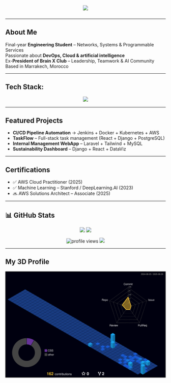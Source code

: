 <!-- Omar Lahjouji GitHub Profile README -->

<h1 align="center">
  <img src="https://readme-typing-svg.herokuapp.com?font=Orbitron&size=35&color=9112BC&center=true&vCenter=true&width=850&height=70&lines=+Omar+Lahjouji;+DevOps+%7C+Cloud+%7C+Artificial%20Intelligence;+Building+Scalable+Futures" />
</h1>
 
---

## About Me
Final-year **Engineering Student** – Networks, Systems & Programmable Services  
Passionate about **DevOps, Cloud & artificial intelligence**  
Ex-**President of Brain X Club** – Leadership, Teamwork & AI Community  
Based in Marrakech, Morocco  

---

## Tech Stack:
<p align="center">
  <img src="https://skillicons.dev/icons?i=aws,docker,kubernetes,terraform,jenkins,ansible,git,github,linux,python,java,js,react,django,laravel,mysql,postgresql" />
</p>

---

## Featured Projects
-  **CI/CD Pipeline Automation** → Jenkins + Docker + Kubernetes + AWS  
-  **TaskFlow** – Full-stack task management (React + Django + PostgreSQL)  
-  **Internal Management WebApp** – Laravel + Tailwind + MySQL  
-  **Sustainability Dashboard** – Django + React + DataViz  

---

## Certifications
- ✅ AWS Cloud Practitioner (2025)  
- ✅ Machine Learning – Stanford / DeepLearning.AI (2023)  
- 🔜 AWS Solutions Architect – Associate (2025)  

---

## 📊 GitHub Stats

<p align="center">
  <img src="https://github-readme-stats.vercel.app/api?username=omarlahjouji001&show_icons=true&theme=radical&hide_border=true&count_private=true&cache_seconds=600" height="160"/>
  <img src="https://streak-stats.demolab.com?user=omarlahjouji001&theme=radical&hide_border=true" height="160"/>
</p>

<p align="center">
  <img src="https://komarev.com/ghpvc/?username=omarlahjouji001&style=flat-square&color=00F7FF" alt="profile views"/>
  <img src="https://img.shields.io/github/followers/omarlahjouji001?style=flat-square&color=00F7FF"/>
</p>

---

## My 3D Profile
![3D Contribution Graph](https://github.com/omarlahjouji001/omarlahjouji001/blob/main/profile-3d-contrib/profile-night-view.svg)

